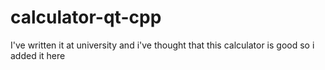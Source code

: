 # calculator-qt-cpp
I've written it at university and i've thought that this calculator is good so i added it here
